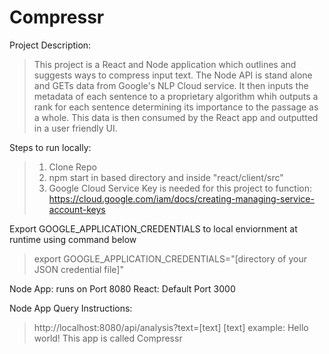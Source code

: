 # Compressr

Project Description:
  > This project is a React and Node application which outlines and suggests ways to compress input text. The Node API is stand alone and GETs data from Google's NLP Cloud service. It then inputs the metadata of each sentence to a proprietary algorithm whih outputs a rank for each sentence determining its importance to the passage as a whole. This data is then consumed by the React app and outputted in a user friendly UI. 

Steps to run locally:
  > 1. Clone Repo
  > 2. npm start in based directory and inside "react/client/src" 
  > 3. Google Cloud Service Key is needed for this project to function: https://cloud.google.com/iam/docs/creating-managing-service-account-keys

Export GOOGLE_APPLICATION_CREDENTIALS to local enviornment at runtime using command below
  > export GOOGLE_APPLICATION_CREDENTIALS="[directory of your JSON credential file]"
  
Node App: runs on Port 8080
React: Default Port 3000

Node App Query Instructions:
  > http://localhost:8080/api/analysis?text=[text]
  > [text] example: Hello world! This app is called Compressr
